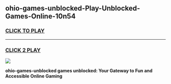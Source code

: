 
## ohio-games-unblocked-Play-Unblocked-Games-Online-10n54
<h3>
<a href="https://premium76.site?title=ohio-games-unblocked&ref=25A">CLICK TO PLAY</a></h3>
<hr>

<h3>
<a href="https://premium76.site?title=ohio-games-unblocked&ref=25A">CLICK 2 PLAY</a>
  
</h3>

<a href="https://premium76.site?title=ohio-games-unblocked&ref=25A"><img src="https://clearcache.store/games.png"></a>


**ohio-games-unblocked games unblocked: Your Gateway to Fun and Accessible Online Gaming**
